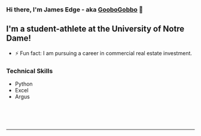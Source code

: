 ### Hi there, I'm James Edge - aka [GooboGobbo][website] 👋

## I'm a student-athlete at the University of Notre Dame!

- ⚡ Fun fact: I am pursuing a career in commercial real estate investment.
### Technical Skills
- Python
- Excel
- Argus

<br />
<br />
<br />

---

[website]: https://www.linkedin.com/in/jamesdedge/

